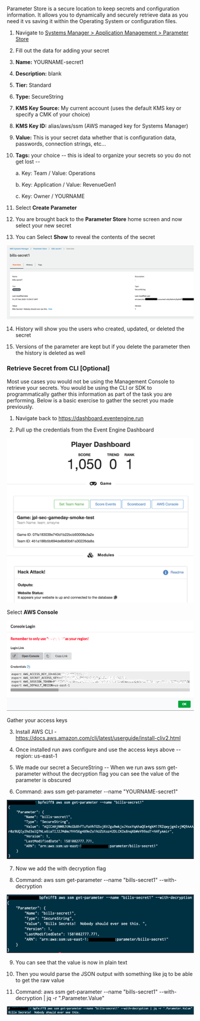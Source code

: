 Parameter Store is a secure location to keep secrets and configuration
information. It allows you to dynamically and securely retrieve data as
you need it vs saving it within the Operating System or configuration
files.

1.  Navigate to [Systems Manager \> Application Management \> Parameter
    Store](https://console.aws.amazon.com/systems-manager/parameters)

2. Fill out the data for adding your secret

3. **Name:** YOURNAME-secret1

4. **Description:** blank

5. **Tier:** Standard

6. **Type:** SecureString

7. **KMS Key Source:** My current account (uses the default KMS
    key or specify a CMK of your choice)

8. **KMS Key ID:** alias/aws/ssm (AWS managed key for Systems
    Manager)

9. **Value:** This is your secret data whether that is configuration
    data, passwords, connection strings, etc...

10. **Tags:** your choice -- this is ideal to organize your secrets so
    you do not get lost --

    a.  Key: Team / Value: Operations

    b.  Key: Application / Value: RevenueGen1

    c.  Key: Owner / YOURNAME

11. Select **Create Parameter**

12. You are brought back to the **Parameter Store** home screen and now
    select your new secret

13. You can Select **Show** to reveal the contents of the secret

![](./media/image17.png)

14. History will show you the users who created, updated, or deleted the
    secret

15. Versions of the parameter are kept but if you delete the parameter
    then the history is deleted as well

### Retrieve Secret from CLI \[Optional\]

Most use cases you would not be using the Management Console to retrieve
your secrets. You would be using the CLI or SDK to programmatically
gather this information as part of the task you are performing. Below is
a basic exercise to gather the secret you made previously.

1.  Navigate back to <https://dashboard.eventengine.run>

2. Pull up the credentials from the Event Engine Dashboard

![](./media/image18.png) 

Select **AWS Console**

![](./media/image2.png)

Gather your access keys

3. Install AWS CLI -
    <https://docs.aws.amazon.com/cli/latest/userguide/install-cliv2.html>

4. Once installed run aws configure and use the access keys above --
    region: us-east-1

5. We made our secret a SecureString -- When we run aws ssm
    get-parameter without the decryption flag you can see the value of
    the parameter is obscured

6. Command: aws ssm get-parameter \--name "YOURNAME-secret1"

 ![](./media/image19.png)

7. Now we add the with decryption flag

8. Command: aws ssm get-parameter \--name \"bills-secret1\"
    \--with-decryption

![](./media/image20.png)

9. You can see that the value is now in plain text

10. Then you would parse the JSON output with something like jq to be
    able to get the raw value

11. Command: aws ssm get-parameter \--name \"bills-secret1\"
    \--with-decryption \| jq -r \".Parameter.Value\"

![](./media/image21.png)
